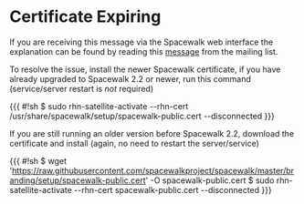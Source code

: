 # Certificate Expiring

If you are receiving this message via the Spacewalk web interface the explanation can be found by reading this [message](https://www.redhat.com/archives/spacewalk-list/2015-July/msg00036.html) from the mailing list.


To resolve the issue, install the newer Spacewalk certificate, if you have already upgraded to Spacewalk 2.2 or newer, run this command (service/server restart is *not* required) 

{{{ 
#!sh 
$ sudo rhn-satellite-activate --rhn-cert /usr/share/spacewalk/setup/spacewalk-public.cert --disconnected 
}}} 

If you are still running an older version before Spacewalk 2.2, download the certificate and install (again, no need to restart the server/service) 

{{{ 
#!sh 
$ wget 'https://raw.githubusercontent.com/spacewalkproject/spacewalk/master/branding/setup/spacewalk-public.cert' -O spacewalk-public.cert 
$ sudo rhn-satellite-activate --rhn-cert spacewalk-public.cert --disconnected 
}}}
